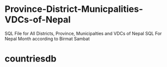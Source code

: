# Province-District-Municpalities-VDCs-of-Nepal
SQL File for All Districts, Province, Municipalties and VDCs of Nepal
SQL For Nepal Month according to Birmat Sambat
# countriesdb
